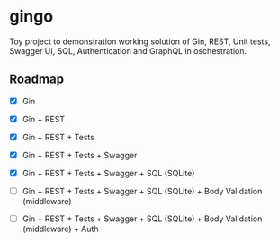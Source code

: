 # gingo

Toy project to demonstration working solution of Gin, REST, Unit tests, Swagger UI, SQL, Authentication and GraphQL in oschestration.

## Roadmap

- [x] Gin
- [x] Gin + REST
- [x] Gin + REST + Tests
- [x] Gin + REST + Tests + Swagger
- [x] Gin + REST + Tests + Swagger + SQL (SQLite)
- [ ] Gin + REST + Tests + Swagger + SQL (SQLite) + Body Validation (middleware)
- [ ] Gin + REST + Tests + Swagger + SQL (SQLite) + Body Validation (middleware) + Auth

